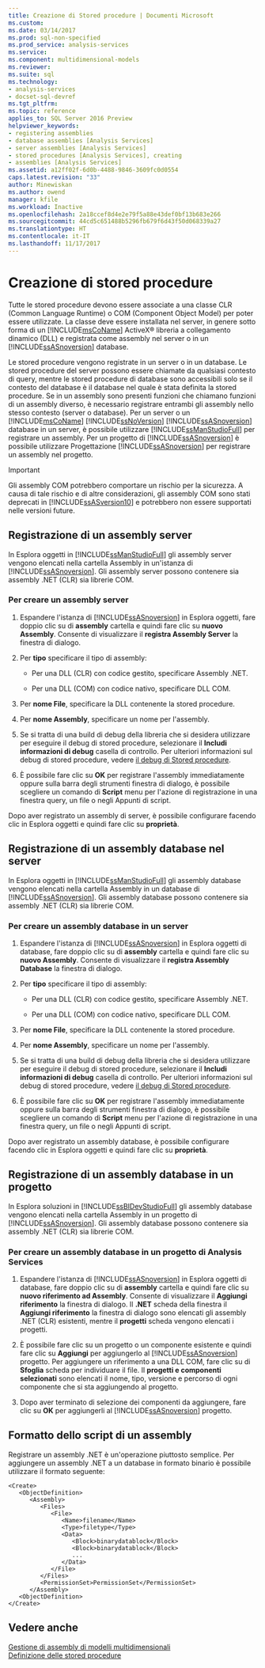 ```yaml
---
title: Creazione di Stored procedure | Documenti Microsoft
ms.custom: 
ms.date: 03/14/2017
ms.prod: sql-non-specified
ms.prod_service: analysis-services
ms.service: 
ms.component: multidimensional-models
ms.reviewer: 
ms.suite: sql
ms.technology:
- analysis-services
- docset-sql-devref
ms.tgt_pltfrm: 
ms.topic: reference
applies_to: SQL Server 2016 Preview
helpviewer_keywords:
- registering assemblies
- database assemblies [Analysis Services]
- server assemblies [Analysis Services]
- stored procedures [Analysis Services], creating
- assemblies [Analysis Services]
ms.assetid: a12ff02f-6d0b-4488-9846-3609fc0d0554
caps.latest.revision: "33"
author: Minewiskan
ms.author: owend
manager: kfile
ms.workload: Inactive
ms.openlocfilehash: 2a18ccef8d4e2e79f5a88e43def0bf13b683e266
ms.sourcegitcommit: 44cd5c651488b5296fb679f6d43f50d068339a27
ms.translationtype: HT
ms.contentlocale: it-IT
ms.lasthandoff: 11/17/2017
---
```

# <a name="creating-stored-procedures"></a>Creazione di stored procedure
  Tutte le stored procedure devono essere associate a una classe CLR (Common Language Runtime) o COM (Component Object Model) per poter essere utilizzate. La classe deve essere installata nel server, in genere sotto forma di un [!INCLUDE[msCoName](../../includes/msconame-md.md)] ActiveX® libreria a collegamento dinamico (DLL) e registrata come assembly nel server o in un [!INCLUDE[ssASnoversion](../../includes/ssasnoversion-md.md)] database.  
  
 Le stored procedure vengono registrate in un server o in un database. Le stored procedure del server possono essere chiamate da qualsiasi contesto di query, mentre le stored procedure di database sono accessibili solo se il contesto del database è il database nel quale è stata definita la stored procedure. Se in un assembly sono presenti funzioni che chiamano funzioni di un assembly diverso, è necessario registrare entrambi gli assembly nello stesso contesto (server o database). Per un server o un [!INCLUDE[msCoName](../../includes/msconame-md.md)] [!INCLUDE[ssNoVersion](../../includes/ssnoversion-md.md)] [!INCLUDE[ssASnoversion](../../includes/ssasnoversion-md.md)] database in un server, è possibile utilizzare [!INCLUDE[ssManStudioFull](../../includes/ssmanstudiofull-md.md)] per registrare un assembly. Per un progetto di [!INCLUDE[ssASnoversion](../../includes/ssasnoversion-md.md)] è possibile utilizzare Progettazione [!INCLUDE[ssASnoversion](../../includes/ssasnoversion-md.md)] per registrare un assembly nel progetto.  
  
> [!IMPORTANT]  
>  Gli assembly COM potrebbero comportare un rischio per la sicurezza. A causa di tale rischio e di altre considerazioni, gli assembly COM sono stati deprecati in [!INCLUDE[ssASversion10](../../includes/ssasversion10-md.md)] e potrebbero non essere supportati nelle versioni future.  
  
## <a name="registering-a-server-assembly"></a>Registrazione di un assembly server  
 In Esplora oggetti in [!INCLUDE[ssManStudioFull](../../includes/ssmanstudiofull-md.md)] gli assembly server vengono elencati nella cartella Assembly in un'istanza di [!INCLUDE[ssASnoversion](../../includes/ssasnoversion-md.md)]. Gli assembly server possono contenere sia assembly .NET (CLR) sia librerie COM.  
  
### <a name="to-create-a-server-assembly"></a>Per creare un assembly server  
  
1.  Espandere l'istanza di [!INCLUDE[ssASnoversion](../../includes/ssasnoversion-md.md)] in Esplora oggetti, fare doppio clic su di **assembly** cartella e quindi fare clic su **nuovo Assembly**. Consente di visualizzare il **registra Assembly Server** la finestra di dialogo.  
  
2.  Per **tipo** specificare il tipo di assembly:  
  
    -   Per una DLL (CLR) con codice gestito, specificare Assembly .NET.  
  
    -   Per una DLL (COM) con codice nativo, specificare DLL COM.  
  
3.  Per **nome File**, specificare la DLL contenente la stored procedure.  
  
4.  Per **nome Assembly**, specificare un nome per l'assembly.  
  
5.  Se si tratta di una build di debug della libreria che si desidera utilizzare per eseguire il debug di stored procedure, selezionare il **Includi informazioni di debug** casella di controllo. Per ulteriori informazioni sul debug di stored procedure, vedere [il debug di Stored procedure](../../analysis-services/multidimensional-models-extending-olap-stored-procedures/debugging-stored-procedures.md).  
  
6.  È possibile fare clic su **OK** per registrare l'assembly immediatamente oppure sulla barra degli strumenti finestra di dialogo, è possibile scegliere un comando di **Script** menu per l'azione di registrazione in una finestra query, un file o negli Appunti di script.  
  
 Dopo aver registrato un assembly di server, è possibile configurare facendo clic in Esplora oggetti e quindi fare clic su **proprietà**.  
  
## <a name="registering-a-database-assembly-on-the-server"></a>Registrazione di un assembly database nel server  
 In Esplora oggetti in [!INCLUDE[ssManStudioFull](../../includes/ssmanstudiofull-md.md)] gli assembly database vengono elencati nella cartella Assembly in un database di [!INCLUDE[ssASnoversion](../../includes/ssasnoversion-md.md)]. Gli assembly database possono contenere sia assembly .NET (CLR) sia librerie COM.  
  
### <a name="to-create-a-database-assembly-on-a-server"></a>Per creare un assembly database in un server  
  
1.  Espandere l'istanza di [!INCLUDE[ssASnoversion](../../includes/ssasnoversion-md.md)] in Esplora oggetti di database, fare doppio clic su di **assembly** cartella e quindi fare clic su **nuovo Assembly**. Consente di visualizzare il **registra Assembly Database** la finestra di dialogo.  
  
2.  Per **tipo** specificare il tipo di assembly:  
  
    -   Per una DLL (CLR) con codice gestito, specificare Assembly .NET.  
  
    -   Per una DLL (COM) con codice nativo, specificare DLL COM.  
  
3.  Per **nome File**, specificare la DLL contenente la stored procedure.  
  
4.  Per **nome Assembly**, specificare un nome per l'assembly.  
  
5.  Se si tratta di una build di debug della libreria che si desidera utilizzare per eseguire il debug di stored procedure, selezionare il **Includi informazioni di debug** casella di controllo. Per ulteriori informazioni sul debug di stored procedure, vedere [il debug di Stored procedure](../../analysis-services/multidimensional-models-extending-olap-stored-procedures/debugging-stored-procedures.md).  
  
6.  È possibile fare clic su **OK** per registrare l'assembly immediatamente oppure sulla barra degli strumenti finestra di dialogo, è possibile scegliere un comando di **Script** menu per l'azione di registrazione in una finestra query, un file o negli Appunti di script.  
  
 Dopo aver registrato un assembly database, è possibile configurare facendo clic in Esplora oggetti e quindi fare clic su **proprietà**.  
  
## <a name="registering-a-database-assembly-in-a-project"></a>Registrazione di un assembly database in un progetto  
 In Esplora soluzioni in [!INCLUDE[ssBIDevStudioFull](../../includes/ssbidevstudiofull-md.md)] gli assembly database vengono elencati nella cartella Assembly in un progetto di [!INCLUDE[ssASnoversion](../../includes/ssasnoversion-md.md)]. Gli assembly database possono contenere sia assembly .NET (CLR) sia librerie COM.  
  
### <a name="to-create-a-database-assembly-in-an-analysis-service-project"></a>Per creare un assembly database in un progetto di Analysis Services  
  
1.  Espandere l'istanza di [!INCLUDE[ssASnoversion](../../includes/ssasnoversion-md.md)] in Esplora oggetti di database, fare doppio clic su di **assembly** cartella e quindi fare clic su **nuovo riferimento ad Assembly**. Consente di visualizzare il **Aggiungi riferimento** la finestra di dialogo. Il **.NET** scheda della finestra il **Aggiungi riferimento** la finestra di dialogo sono elencati gli assembly .NET (CLR) esistenti, mentre il **progetti** scheda vengono elencati i progetti.  
  
2.  È possibile fare clic su un progetto o un componente esistente e quindi fare clic su **Aggiungi** per aggiungerlo al [!INCLUDE[ssASnoversion](../../includes/ssasnoversion-md.md)] progetto. Per aggiungere un riferimento a una DLL COM, fare clic su di **Sfoglia** scheda per individuare il file. Il **progetti e componenti selezionati** sono elencati il nome, tipo, versione e percorso di ogni componente che si sta aggiungendo al progetto.  
  
3.  Dopo aver terminato di selezione dei componenti da aggiungere, fare clic su **OK** per aggiungerli al [!INCLUDE[ssASnoversion](../../includes/ssasnoversion-md.md)] progetto.  
  
## <a name="script-format-for-an-assembly"></a>Formatto dello script di un assembly  
 Registrare un assembly .NET è un'operazione piuttosto semplice. Per aggiungere un assembly .NET a un database in formato binario è possibile utilizzare il formato seguente:  
  
```  
<Create>  
   <ObjectDefinition>  
      <Assembly>  
         <Files>  
            <File>  
               <Name>filename</Name>  
               <Type>filetype</Type>  
               <Data>  
                  <Block>binarydatablock</Block>  
                  <Block>binarydatablock</Block>  
                  ...  
               </Data>  
            </File>  
         </Files>  
         <PermissionSet>PermissionSet</PermissionSet>  
      </Assembly>  
   <ObjectDefinition>  
</Create>  
```  
  
## <a name="see-also"></a>Vedere anche  
 [Gestione di assembly di modelli multidimensionali](../../analysis-services/multidimensional-models/multidimensional-model-assemblies-management.md)   
 [Definizione delle stored procedure](../../analysis-services/multidimensional-models-extending-olap-stored-procedures/defining-stored-procedures.md)  
  
  

